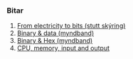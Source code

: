 ### Bitar

1. [From electricity to bits (stutt skýring)](https://www.khanacademy.org/computing/ap-computer-science-principles/computers-101/digital-data-representation/a/from-electricity-to-bits)
1. [Binary & data (myndband)](https://www.khanacademy.org/computing/ap-computer-science-principles/computers-101/digital-data-representation/v/khan-academy-and-codeorg-binary-data)
1. [Binary & Hex (myndband)](https://learn.adafruit.com/collins-lab-binary-and-hex)
1. [CPU, memory, input and output](https://www.khanacademy.org/computing/ap-computer-science-principles/computers-101/computer--components/v/khan-academy-and-codeorg-cpu-memory-input-output)
